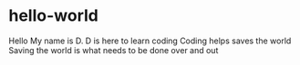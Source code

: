 # hello-world
Hello
My name is D. 
D is here to learn coding 
Coding helps saves the world 
Saving the world is what needs to be done 
over and out
